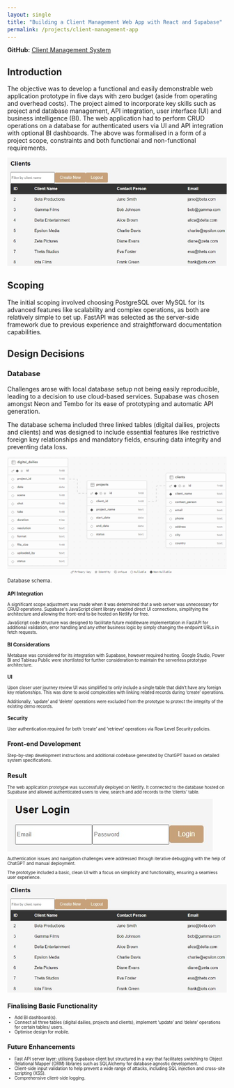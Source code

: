 ```yaml
---
layout: single
title: "Building a Client Management Web App with React and Supabase"
permalink: /projects/client-management-app
---
```


**GitHub:** [Client Management System](https://github.com/adobiss/db-api-frontend)

## Introduction

The objective was to develop a functional and easily demonstrable web application prototype in five days with zero budget (aside from operating and overhead costs). The project aimed to incorporate key skills such as project and database management, API integration, user interface (UI) and business intelligence (BI). The web application had to perform CRUD operations on a database for authenticated users via UI and API integration with optional BI dashboards. The above was formalised in a form of a project scope, constraints and both functional and non-functional requirements.

![Main page](/assets/images/db-api-main-page.jpg)

## Scoping

The initial scoping involved choosing PostgreSQL over MySQL for its advanced features like scalability and complex operations, as both are relatively simple to set up. FastAPI was selected as the server-side framework due to previous experience and straightforward documentation capabilities.

## Design Decisions

### Database

Challenges arose with local database setup not being easily reproducible, leading to a decision to use cloud-based services. Supabase was chosen amongst Neon and Tembo for its ease of prototyping and automatic API generation.

The database schema included three linked tables (digital dailies, projects and clients) and was designed to include essential features like restrictive foreign key relationships and mandatory fields, ensuring data integrity and preventing data loss.

![Database schema](/assets/images/db-api-schema.png)
<small>Database schema.<small>

### API Integration

A significant scope adjustment was made when it was determined that a web server was unnecessary for CRUD operations. Supabase's JavaScript client library enabled direct UI connections, simplifying the architecture and allowing the front-end to be hosted on Netlify for free.

JavaScript code structure was designed to facilitate future middleware implementation in FastAPI for additional validation, error handling and any other business logic by simply changing the endpoint URLs in fetch requests.

### BI Considerations

Metabase was considered for its integration with Supabase, however required hosting. Google Studio, Power BI and Tableau Public were shortlisted for further consideration to maintain the serverless prototype architecture.

### UI

Upon closer user journey review UI was simplified to only include a single table that didn’t have any foreign key relationships. This was done to avoid complexities with linking related records during ‘create’ operations.

Additionally, ‘update’ and ‘delete’ operations were excluded from the prototype to protect the integrity of the existing demo records.

### Security

User authentication required for both ‘create’ and ‘retrieve’ operations via Row Level Security policies.

## Front-end Development

Step-by-step development instructions and additional codebase generated by ChatGPT based on detailed system specifications.

## Result

The web application prototype was successfully deployed on Netlify. It connected to the database hosted on Supabase and allowed authenticated users to view, search and add records to the ‘clients’ table.

![Login page](/assets/images/db-api-login-page.jpg)

Authentication issues and navigation challenges were addressed through iterative debugging with the help of ChatGPT and manual deployment.

The prototype included a basic, clean UI with a focus on simplicity and functionality, ensuring a seamless user experience.

![Main page](/assets/images/db-api-main-page.jpg)

## Finalising Basic Functionality

- Add BI dashboard(s).
- Connect all three tables (digital dailies, projects and clients), implement ‘update’ and ‘delete’ operations for certain tables/ users.
- Optimise design for mobile.

## Future Enhancements

- Fast API server layer: utilising Supabase client but structured in a way that facilitates switching to Object Relational Mapper (ORM) libraries such as SQLAlchemy for database agnostic development.
- Client-side input validation to help prevent a wide range of attacks, including SQL injection and cross-site scripting (XSS).
- Comprehensive client-side logging.